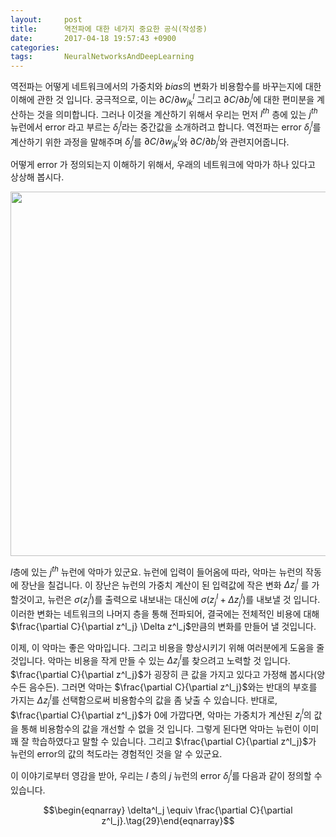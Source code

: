 ```yaml
---
layout:     post
title:      역전파에 대한 네가지 중요한 공식(작성중)
date:       2017-04-18 19:57:43 +0900
categories: 
tags:       NeuralNetworksAndDeepLearning
---
```

역전파는 어떻게 네트워크에서의 가중치와 $bias$의 변화가 비용함수를 바꾸는지에 대한 이해에 관한 것 입니다. 궁극적으로, 이는 $\partial C/\partial w^l_{jk}$ 그리고 $\partial C/\partial b^l_j$에 대한 편미분을 계산하는 것을 의미합니다. 그러나 이것을 계산하기 위해서 우리는 먼저 $l^{th}$ 층에 있는 $j^{th}$뉴런에서 error 라고 부르는 $\delta^l_j$라는 중간값을 소개하려고 합니다. 역전파는 error $\delta^l_j$를 계산하기 위한 과정을 말해주며 $\delta^l_j$를 $\partial C/\partial w^l_{jk}$와 $\partial C/\partial b^l_j$와 관련지어줍니다.

어떻게 error 가 정의되는지 이해하기 위해서, 우래의 네트워크에 악마가 하나 있다고 상상해 봅시다.

<center><img src="/assets/neuralnet/tikz19.png" style="max-width:100%;height:auto"  height="240" width="583"/></center>

<!-- more -->

$l$층에 있는 $j^{th}$ 뉴런에 악마가 있군요. 뉴런에 입력이 들어옴에 따라, 악마는 뉴런의 작동에 장난을 칠겁니다. 이 장난은 뉴런의 가중치 계산이 된 입력값에 작은 변화 $\Delta z^l_j$ 를 가할것이고, 뉴런은 $\sigma (z^l_j)$를 출력으로 내보내는 대신에 $\sigma (z^l_j + \Delta z^l_j)$를 내보낼 것 입니다. 이러한 변화는 네트워크의 나머지 층을 통해 전파되어, 결국에는 전체적인 비용에 대해 $\frac{\partial C}{\partial z^l_j} \Delta z^l_j$만큼의 변화를 만들어 낼 것입니다.

이제, 이 악마는 좋은 악마입니다. 그리고 비용을 향상시키기 위해 여러분에게 도움을 줄 것입니다. 악마는 비용을 작게 만들 수 있는 $\Delta z^l_j$를 찾으려고 노력할 것 입니다. $\frac{\partial C}{\partial z^l_j}$가 굉장히 큰 값을 가지고 있다고 가정해 봅시다(양수든 음수든). 그러면 악마는 $\frac{\partial C}{\partial z^l_j}$와는 반대의 부호를 가지는 $\Delta z^l_j$를 선택함으로써 비용함수의 값을 좀 낮출 수 있습니다. 반대로, $\frac{\partial C}{\partial z^l_j}$가 0에 가깝다면, 악마는 가중치가 계산된 $z^l_j$의 값을 통해 비용함수의 값을 개선할 수 없을 것 입니다. 그렇게 된다면 악마는 뉴런이 이미 꽤 잘 학습하였다고 말할 수 있습니다. 그리고 $\frac{\partial C}{\partial z^l_j}$가 뉴런의 error의 값의 척도라는 경험적인 것을 알 수 있군요.

이 이야기로부터 영감을 받아, 우리는 $l$ 층의 $j$ 뉴런의 error $\delta^l_j$를 다음과 같이 정의할 수 있습니다.

$$\begin{eqnarray}   \delta^l_j \equiv \frac{\partial C}{\partial z^l_j}.\tag{29}\end{eqnarray}$$
